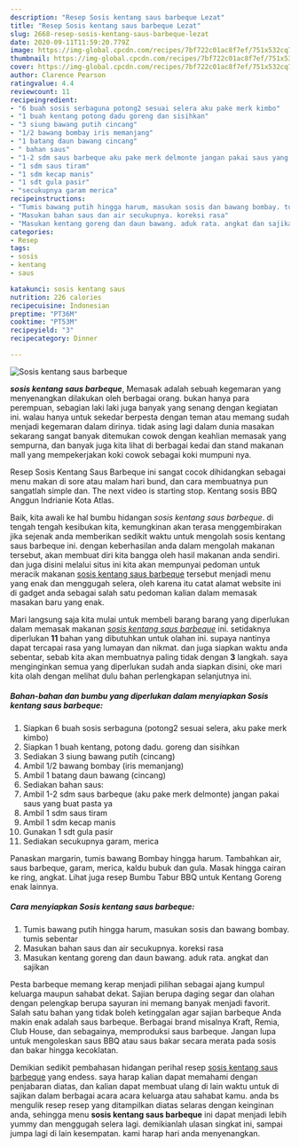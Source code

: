 ```yaml
---
description: "Resep Sosis kentang saus barbeque Lezat"
title: "Resep Sosis kentang saus barbeque Lezat"
slug: 2668-resep-sosis-kentang-saus-barbeque-lezat
date: 2020-09-11T11:59:20.779Z
image: https://img-global.cpcdn.com/recipes/7bf722c01ac8f7ef/751x532cq70/sosis-kentang-saus-barbeque-foto-resep-utama.jpg
thumbnail: https://img-global.cpcdn.com/recipes/7bf722c01ac8f7ef/751x532cq70/sosis-kentang-saus-barbeque-foto-resep-utama.jpg
cover: https://img-global.cpcdn.com/recipes/7bf722c01ac8f7ef/751x532cq70/sosis-kentang-saus-barbeque-foto-resep-utama.jpg
author: Clarence Pearson
ratingvalue: 4.4
reviewcount: 11
recipeingredient:
- "6 buah sosis serbaguna potong2 sesuai selera aku pake merk kimbo"
- "1 buah kentang potong dadu goreng dan sisihkan"
- "3 siung bawang putih cincang"
- "1/2 bawang bombay iris memanjang"
- "1 batang daun bawang cincang"
- " bahan saus"
- "1-2 sdm saus barbeque aku pake merk delmonte jangan pakai saus yang buat pasta ya"
- "1 sdm saus tiram"
- "1 sdm kecap manis"
- "1 sdt gula pasir"
- "secukupnya garam merica"
recipeinstructions:
- "Tumis bawang putih hingga harum, masukan sosis dan bawang bombay. tumis sebentar"
- "Masukan bahan saus dan air secukupnya. koreksi rasa"
- "Masukan kentang goreng dan daun bawang. aduk rata. angkat dan sajikan"
categories:
- Resep
tags:
- sosis
- kentang
- saus

katakunci: sosis kentang saus 
nutrition: 226 calories
recipecuisine: Indonesian
preptime: "PT36M"
cooktime: "PT53M"
recipeyield: "3"
recipecategory: Dinner

---
```



![Sosis kentang saus barbeque](https://img-global.cpcdn.com/recipes/7bf722c01ac8f7ef/751x532cq70/sosis-kentang-saus-barbeque-foto-resep-utama.jpg)

<b><i>sosis kentang saus barbeque</i></b>, Memasak adalah sebuah kegemaran yang menyenangkan dilakukan oleh berbagai orang. bukan hanya para perempuan, sebagian laki laki juga banyak yang senang dengan kegiatan ini. walau hanya untuk sekedar berpesta dengan teman atau memang sudah menjadi kegemaran dalam dirinya. tidak asing lagi dalam dunia masakan sekarang sangat banyak ditemukan cowok dengan keahlian memasak yang sempurna, dan banyak juga kita lihat di berbagai kedai dan stand makanan mall yang mempekerjakan koki cowok sebagai koki mumpuni nya.

Resep Sosis Kentang Saus Barbeque ini sangat cocok dihidangkan sebagai menu makan di sore atau malam hari bund, dan cara membuatnya pun sangatlah simple dan. The next video is starting stop. Kentang sosis BBQ Anggun Indrianie Kota Atlas.

Baik, kita awali ke hal bumbu hidangan <i>sosis kentang saus barbeque</i>. di tengah tengah kesibukan kita, kemungkinan akan terasa menggembirakan jika sejenak anda memberikan sedikit waktu untuk mengolah sosis kentang saus barbeque ini. dengan keberhasilan anda dalam mengolah makanan tersebut, akan membuat diri kita bangga oleh hasil makanan anda sendiri. dan juga disini melalui situs ini kita akan mempunyai pedoman untuk meracik makanan <u>sosis kentang saus barbeque</u> tersebut menjadi menu yang enak dan menggugah selera, oleh karena itu catat alamat website ini di gadget anda sebagai salah satu pedoman kalian dalam memasak masakan baru yang enak.


Mari langsung saja kita mulai untuk membeli barang barang yang diperlukan dalam memasak makanan <u><i>sosis kentang saus barbeque</i></u> ini. setidaknya diperlukan <b>11</b> bahan yang dibutuhkan untuk olahan ini. supaya nantinya dapat tercapai rasa yang lumayan dan nikmat. dan juga siapkan waktu anda sebentar, sebab kita akan membuatnya paling tidak dengan <b>3</b> langkah. saya menginginkan semua yang diperlukan sudah anda siapkan disini, oke mari kita olah dengan melihat dulu bahan perlengkapan selanjutnya ini.

<!--inarticleads1-->

##### Bahan-bahan dan bumbu yang diperlukan dalam menyiapkan Sosis kentang saus barbeque:

1. Siapkan 6 buah sosis serbaguna (potong2 sesuai selera, aku pake merk kimbo)
1. Siapkan 1 buah kentang, potong dadu. goreng dan sisihkan
1. Sediakan 3 siung bawang putih (cincang)
1. Ambil 1/2 bawang bombay (iris memanjang)
1. Ambil 1 batang daun bawang (cincang)
1. Sediakan  bahan saus:
1. Ambil 1-2 sdm saus barbeque (aku pake merk delmonte) jangan pakai saus yang buat pasta ya
1. Ambil 1 sdm saus tiram
1. Ambil 1 sdm kecap manis
1. Gunakan 1 sdt gula pasir
1. Sediakan secukupnya garam, merica


Panaskan margarin, tumis bawang Bombay hingga harum. Tambahkan air, saus barbeque, garam, merica, kaldu bubuk dan gula. Masak hingga cairan ke ring, angkat. Lihat juga resep Bumbu Tabur BBQ untuk Kentang Goreng enak lainnya. 

<!--inarticleads2-->

##### Cara menyiapkan Sosis kentang saus barbeque:

1. Tumis bawang putih hingga harum, masukan sosis dan bawang bombay. tumis sebentar
1. Masukan bahan saus dan air secukupnya. koreksi rasa
1. Masukan kentang goreng dan daun bawang. aduk rata. angkat dan sajikan


Pesta barbeque memang kerap menjadi pilihan sebagai ajang kumpul keluarga maupun sahabat dekat. Sajian berupa daging segar dan olahan dengan pelengkap berupa sayuran ini memang banyak menjadi favorit. Salah satu bahan yang tidak boleh ketinggalan agar sajian barbeque Anda makin enak adalah saus barbeque. Berbagai brand misalnya Kraft, Remia, Club House, dan sebagainya, memproduksi saus barbeque. Jangan lupa untuk mengoleskan saus BBQ atau saus bakar secara merata pada sosis dan bakar hingga kecoklatan. 

Demikian sedikit pembahasan hidangan perihal resep <u>sosis kentang saus barbeque</u> yang endess. saya harap kalian dapat memahami dengan penjabaran diatas, dan kalian dapat membuat ulang di lain waktu untuk di sajikan dalam berbagai acara acara keluarga atau sahabat kamu. anda bs mengulik resep resep yang ditampilkan diatas selaras dengan keinginan anda, sehingga menu <b>sosis kentang saus barbeque</b> ini dapat menjadi lebih yummy dan menggugah selera lagi. demikianlah ulasan singkat ini, sampai jumpa lagi di lain kesempatan. kami harap hari anda menyenangkan.

